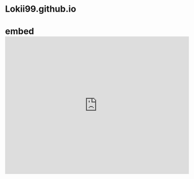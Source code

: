 # Lokii99.github.io
# embed <iframe src="https://www.retrogames.cc/embed/21659-ice-hockey-usa.html" width="600" height="450" frameborder="no" allowfullscreen="true" webkitallowfullscreen="true" mozallowfullscreen="true" scrolling="no"></iframe>
